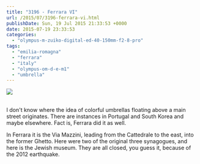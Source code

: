 ```yaml
---
title: "3196 - Ferrara VI"
url: /2015/07/3196-ferrara-vi.html
publishDate: Sun, 19 Jul 2015 21:33:53 +0000
date: 2015-07-19 23:33:53
categories: 
  - "olympus-m-zuiko-digital-ed-40-150mm-f2-8-pro"
tags: 
  - "emilia-romagna"
  - "ferrara"
  - "italy"
  - "olympus-om-d-e-m1"
  - "umbrella"
---
```

<div class="container">
<div class="center"><a target="_blank" href="https://d25zfm9zpd7gm5.cloudfront.net/1200x1200/2015/20150614_182718_lr.jpg"><img src="https://d25zfm9zpd7gm5.cloudfront.net/0600x0600/2015/20150614_182718_lr.jpg" /></a></div>
</div>
<br />

I don't know where the idea of colorful umbrellas floating above a main street originates. There are instances in Portugal and South Korea and maybe elsewhere. Fact is, Ferrara did it as well.

<a target="_blank" href="https://d25zfm9zpd7gm5.cloudfront.net/1200x1200/2015/20150614_183732_lr.jpg"><img style="margin: 0pt 0px 0pt 10px; float: right;" src="https://d25zfm9zpd7gm5.cloudfront.net/0150x0150/2015/20150614_183732_lr.jpg" alt="" border="0" /></a> In Ferrara it is the Via Mazzini, leading from the Cattedrale to the east, into the former Ghetto. Here were two of the original three synagogues, and here is the Jewish museum. They are all closed, you guess it, because of the 2012 earthquake.


